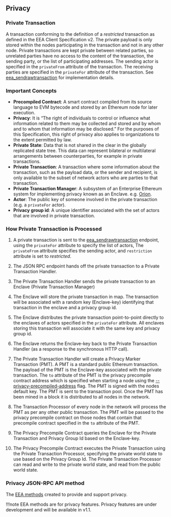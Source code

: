 ## Privacy

### Private Transaction

A transaction conforming to the definition of a *restricted* transaction
as defined in the EEA Client Specification v2. The private payload is
only stored within the nodes participating in the transaction and not
in any other node. Private transactions are kept private between related
parties, so unrelated parties have no access to the content of the 
transaction, the sending party, or the list of participating addresses.
The sending actor is specified in the `privateFrom` attribute of the 
transaction. The receiving parties are specified in the `privateFor` 
attribute of the transaction. See [eea_sendrawtransaction](../Reference/JSON-RPC-API-Methods.md#eea_sendRawTransaction)
for implementation details.

### Important Concepts
- **Precompiled Contract**: A smart contract compiled from its source
 language to EVM bytecode and stored by an Ethereum node for later
 execution.
- **Privacy**: It is “The right of individuals to control or influence
 what information related to them may be collected and stored and by
 whom and to whom that information may be disclosed.” For the purposes
 of this Specification, this right of privacy also applies to
 organizations to the extent permitted by law.
- **Private State**: Data that is not shared in the clear in the
 globally replicated state tree. This data can represent bilateral or
 multilateral arrangements between counterparties, for example in
 private transactions.
- **Private Transaction**: A transaction where some information about
 the transaction, such as the payload data, or the sender and
 recipient, is only available to the subset of network actors who are
 parties to that transaction.
- **Private Transaction Manager**: A subsystem of an Enterprise Ethereum
  system for implementing privacy known as an Enclave.
  e.g. [Orion](https://github.com/PegaSysEng/orion).
- **Actor**: The public key of someone involved in the private transaction (e.g. a `privateFor` actor).
- **Privacy group id**: A unique identifier associated with the set of actors
 that are involved in private transaction.


### How Private Transaction is Processed

1. A private transaction is sent to the [eea_sendrawtransaction](../Reference/JSON-RPC-API-Methods.md#eea_sendRawTransaction)
endpoint, using the `privateFor` attribute to specify the list of actors,
The `privateFrom` attribute specifies the sending actor, and `restriction`
attribute is set to *restricted*.
 
2. The JSON RPC endpoint hands off the private transaction to a
Private Transaction Handler.

3. The Private Transaction Handler sends the private transaction to an Enclave 
(Private Transaction Manager)

4. The Enclave will store the private transaction in map. The transaction will
be associated with a random key (Enclave-key) identifying that transaction 
in the enclave and a privacy group id.

5. The Enclave distributes the private transaction point-to-point directly
to the enclaves of actors specified in the `privateFor` attribute. All
enclaves storing this transaction will associate it with the same key and 
privacy group id.

6. The Enclave returns the Enclave-key back to the Private
Transaction Handler (as a response to the synchronous HTTP call).
     
7. The Private Transaction Handler will create a Privacy Marker Transaction (PMT).
A PMT is a standard public Ethereum transaction. The payload of the PMT 
is the Enclave-key associated with the private transaction. The `to` attribute of 
the PMT is the privacy precompile contract address which is specified when starting 
a node using the [--privacy-precompiled-address](../Reference/Pantheon-CLI-Syntax.md#privacy-precompiled-address) 
flag. The PMT is signed with the nodes default key. The PMT is sent to the 
transaction pool. Once the PMT has been mined in a block it is distributed to 
all nodes in the network. 

8. The Transaction Processor of every node in the network will process the 
PMT as per any other public transaction. The PMT will be passed to the
privacy precompile contract on those nodes that contain that precompile
contract specified in the `to` attribute of the PMT.

8. The Privacy Precompile Contract queries the Enclave for the Private
Transaction and Privacy Group Id based on the Enclave-key.

9. The Privacy Precompile Contract executes the Private Transaction using the
Private Transaction Processor, specifying the private world state to use based on the
Privacy Group Id. The Private Transaction Processor can read and write to 
the private world state, and read from the public world state.

### Privacy JSON-RPC API method

The [EEA methods](../Reference/JSON-RPC-API-Methods.md#eea_sendRawTransaction) created to
provide and support privacy.

!!!note EEA methods are for privacy features. Privacy features are under development and will be available in v1.1.

